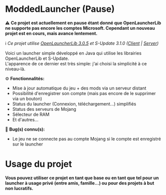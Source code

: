 # ModdedLauncher (Pause)
⚠ **Ce projet est actuellement en pause étant donné que OpenLauncherLib ne supporte pas encore les comptes Microsoft.
Cependant un nouveau projet est en cours, mais avance lentement.**

ℹ *Ce projet utilise <a href="https://github.com/Litarvan/OpenLauncherLib">OpenLauncherLib 3.0.5</a> et S-Update 3.1.0 (<a href="https://github.com/Litarvan/S-Update">Client</a> | <a href="https://github.com/Litarvan/S-Update-Server">Server</a>)*

Voici un launcher simple développé en Java qui utilise les librairies OpenLauncherLib et S-Update.<br>
L'apparence de ce dernier est très simple: j'ai choisi la simplicité à ce niveau-là.

⚙ **Fonctionnalités:**
- Mise à jour automatique du jeu + des mods via un serveur distant
- Possibilité d'enregistrer son compte (mais pas encore de le supprimer via un bouton)
- Status du launcher (Connexion, téléchargement...) simplifiés
- Status des serveurs de Mojang
- Sélecteur de RAM
- Et d'autres...

🐞 **Bug(s) connu(s):**
- Le jeu ne se connecte pas au compte Mojang si le compte est enregistré sur le launcher

# Usage du projet
**Vous pouvez utiliser ce projet en tant que base ou en tant que tel pour un launcher à usage privé (entre amis, famille...) ou pour des projets à but non lucratifs.**
